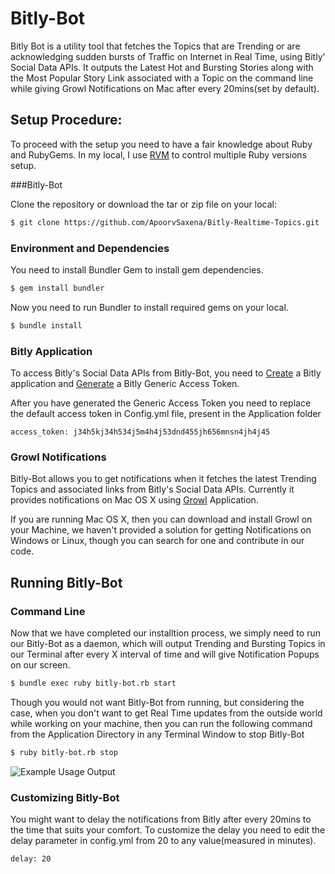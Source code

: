 # Bitly-Bot

Bitly Bot is a utility tool that fetches the Topics that are Trending or are acknowledging sudden bursts of Traffic on Internet in Real Time, using Bitly' Social Data APIs. It outputs the Latest Hot and Bursting Stories along with the Most Popular Story Link associated with a Topic on the command line while giving Growl Notifications on Mac after every 20mins(set by default).

## Setup Procedure:

To proceed with the setup you need to have a fair knowledge about Ruby and RubyGems. In my local, I use [RVM](https://rvm.io/) to control multiple Ruby versions setup.

###Bitly-Bot

Clone the repository or download the tar or zip file on your local:

```bash
$ git clone https://github.com/ApoorvSaxena/Bitly-Realtime-Topics.git
```

### Environment and Dependencies

You need to install Bundler Gem to install gem dependencies.

```bash
$ gem install bundler
```

Now you need to run Bundler to install required gems on your local.

```bash
$ bundle install
```

### Bitly Application

To access Bitly's Social Data APIs from Bitly-Bot, you need to [Create](https://bitly.com/a/create_oauth_app) a Bitly application and [Generate](https://bitly.com/a/oauth_apps) a Bitly Generic Access Token.

After you have generated the Generic Access Token you need to replace the default access token in Config.yml file, present in the Application folder

```
access_token: j34h5kj34h534j5m4h4j53dnd455jh656mnsn4jh4j45
```

### Growl Notifications

Bitly-Bot allows you to get notifications when it fetches the latest Trending Topics and associated links from Bitly's Social Data APIs. Currently it provides notifications on Mac OS X using [Growl](http://growl.info) Application.

If you are running Mac OS X, then you can download and install Growl on your Machine, we haven't provided a solution for getting Notifications on Windows or Linux, though you can search for one and contribute in our code. 

## Running Bitly-Bot

### Command Line

Now that we have completed our installtion process, we simply need to run our Bitly-Bot as a daemon, which will output Trending and Bursting Topics in our Terminal after every X interval of time and will give Notification Popups on our screen.

```bash
$ bundle exec ruby bitly-bot.rb start
```
Though you would not want Bitly-Bot from running, but considering the case, when you don't want to get Real Time updates from the outside world while working on your machine, then you can run the following command from the Application Directory  in any Terminal Window to stop Bitly-Bot

```bash
$ ruby bitly-bot.rb stop
```

![Example Usage Output](https://dl.dropboxusercontent.com/u/46483432/bitly-bot.png)

### Customizing Bitly-Bot

You might want to delay the notifications from Bitly after every 20mins to the time that suits your comfort. To customize the delay you need to edit the delay parameter in config.yml from 20 to any value(measured in minutes).

```
delay: 20
```